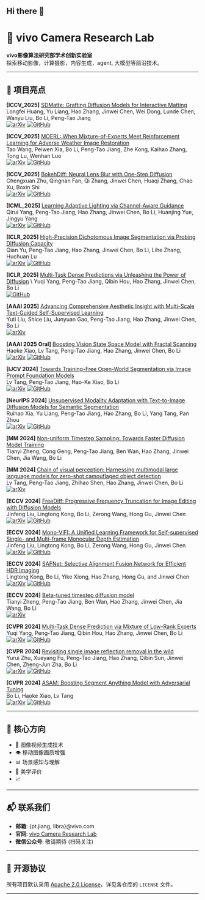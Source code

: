 ## Hi there 👋

# 🚀 vivo Camera Research Lab

**vivo影像算法研究部学术创新实验室**  
探索移动影像，计算摄影，内容生成，agent, 大模型等前沿技术。

---

## 🌟 项目亮点

**[ICCV_2025]** [SDMatte: Grafting Diffusion Models for Interactive Matting](https://arxiv.org/abs/2508.00443) \
Longfei Huang, Yu Liang, Hao Zhang, Jinwei Chen, Wei Dong, Lunde Chen, Wanyu Liu, Bo Li, Peng-Tao Jiang \
[![arXiv](https://img.shields.io/badge/arXiv-2412.01493-b31b1b.svg)](https://arxiv.org/abs/2508.00443)
[![GitHub](https://img.shields.io/badge/GitHub-Code-E0E0E0?logo=github)](https://github.com/vivoCameraResearch/SDMatte)

**[ICCV_2025]** [MOERL: When Mixture-of-Experts Meet Reinforcement Learning for Adverse Weather Image Restoration]() \
Tao Wang, Peiwen Xia, Bo Li, Peng-Tao Jiang, Zhe Kong, Kaihao Zhang, Tong Lu, Wenhan Luo \
[![arXiv](https://img.shields.io/badge/arXiv-2412.01493-b31b1b.svg)]()
[![GitHub](https://img.shields.io/badge/GitHub-Code-E0E0E0?logo=github)]()

**[ICCV_2025]** [BokehDiff: Neural Lens Blur with One-Step Diffusion](https://arxiv.org/abs/2507.18060) \
Chengxuan Zhu, Qingnan Fan, Qi Zhang, Jinwei Chen, Huaqi Zhang, Chao Xu, Boxin Shi \
[![arXiv](https://img.shields.io/badge/arXiv-2412.01493-b31b1b.svg)](https://arxiv.org/abs/2507.18060)
[![GitHub](https://img.shields.io/badge/GitHub-Code-E0E0E0?logo=github)](https://github.com/FreeButUselessSoul/bokehdiff)

**[ICML_2025]** [Learning Adaptive Lighting via Channel-Aware Guidance](https://arxiv.org/abs/2412.01493) \
Qirui Yang, Peng-Tao Jiang, Hao Zhang, Jinwei Chen, Bo Li, Huanjing Yue, Jingyu Yang \
[![arXiv](https://img.shields.io/badge/arXiv-2412.01493-b31b1b.svg)](https://arxiv.org/abs/2412.01493)
[![GitHub](https://img.shields.io/badge/GitHub-Code-E0E0E0?logo=github)](https://xxxxxx2025.github.io/LALNet/)

**[ICLR_2025]** [High-Precision Dichotomous Image Segmentation via Probing Diffusion Capacity](https://arxiv.org/abs/2410.10105) \
Qian Yu, Peng-Tao Jiang, Hao Zhang, Jinwei Chen, Bo Li, Lihe Zhang, Huchuan Lu \
[![arXiv](https://img.shields.io/badge/arXiv-2410.10105-b31b1b.svg)](https://arxiv.org/abs/2410.10105)
[![GitHub](https://img.shields.io/badge/GitHub-Code-E0E0E0?logo=github)](https://github.com/qianyu-dlut/diffdis)

**[ICLR_2025]** [Multi-Task Dense Predictions via Unleashing the Power of Diffusion](https://openreview.net/forum?id=TzdTRC85SQ&referrer=%5Bthe%20profile%20of%20Peng-Tao%20Jiang%5D(%2Fprofile%3Fid%3D~Peng-Tao_Jiang1)) \
Yuqi Yang, Peng-Tao Jiang, Qibin Hou, Hao Zhang, Jinwei Chen, Bo Li \
[![GitHub](https://img.shields.io/badge/GitHub-Code-E0E0E0?logo=github)](https://github.com/YuqiYang213/TaskDiffusion)

**[AAAI 2025]** [Advancing Comprehensive Aesthetic Insight with Multi-Scale Text-Guided Self-Supervised Learning](https://arxiv.org/abs/2412.11952) \
Yuti Liu, Shice Liu, Junyuan Gao, Peng-Tao Jiang, Hao Zhang, Jinwei Chen, Bo Li \
[![arXiv](https://img.shields.io/badge/arXiv-2412.11952-b31b1b.svg)](https://arxiv.org/abs/2412.11952)

**[AAAI 2025 Oral]** [Boosting Vision State Space Model with Fractal Scanning](https://arxiv.org/abs/2405.14480) \
Haoke Xiao, Lv Tang, Peng-Tao Jiang, Hao Zhang, Jinwei Chen, Bo Li \
[![arXiv](https://img.shields.io/badge/arXiv-2405.14480-b31b1b.svg)](https://arxiv.org/abs/2405.14480)
[![GitHub](https://img.shields.io/badge/GitHub-Code-E0E0E0?logo=github)](https://github.com/hkxiao/Fractal-Mamba)

**[IJCV 2024]** [Towards Training-Free Open-World Segmentation via Image Prompt Foundation Models](https://arxiv.org/abs/2310.10912) \
Lv Tang, Peng-Tao Jiang, Hao-Ke Xiao, Bo Li \
[![arXiv](https://img.shields.io/badge/arXiv-2310.10912-b31b1b.svg)](https://arxiv.org/abs/2310.10912)
[![GitHub](https://img.shields.io/badge/GitHub-Code-E0E0E0?logo=github)](https://github.com/luckybird1994/ipseg)

**[NeurIPS 2024]** [Unsupervised Modality Adaptation with Text-to-Image Diffusion Models for Semantic Segmentation](https://arxiv.org/abs/2410.21708) \
Ruihao Xia, Yu Liang, Peng-Tao Jiang, Hao Zhang, Bo Li, Yang Tang, Pan Zhou \
[![arXiv](https://img.shields.io/badge/arXiv-2310.10912-b31b1b.svg)](https://arxiv.org/abs/2410.21708)
[![GitHub](https://img.shields.io/badge/GitHub-Code-E0E0E0?logo=github)](https://github.com/XiaRho/MADM)

**[MM 2024]** [Non-uniform Timestep Sampling: Towards Faster Diffusion Model Training](https://dl.acm.org/doi/10.1145/3664647.3680912) \
Tianyi Zheng, Cong Geng, Peng-Tao Jiang, Ben Wan, Hao Zhang, Jinwei Chen, Jia Wang, Bo Li 

**[MM 2024]** [Chain of visual perception: Harnessing multimodal large language models for zero-shot camouflaged object detection](https://arxiv.org/abs/2311.11273) \
Lv Tang, Peng-Tao Jiang, Zhihao Shen, Hao Zhang, Jinwei Chen, Bo Li \
[![arXiv](https://img.shields.io/badge/arXiv-2311.11273-b31b1b.svg)](https://arxiv.org/abs/2311.11273)

**[ECCV 2024]** [FreeDiff: Progressive Frequency Truncation for Image Editing with Diffusion Models](https://www.ecva.net/papers/eccv_2024/papers_ECCV/papers/00328.pdf) \
Jinfeng Liu, Lingtong Kong, Bo Li, Zerong Wang, Hong Gu, Jinwei Chen \
[![arXiv](https://img.shields.io/badge/arXiv-2403.17749-b31b1b.svg)](https://www.ecva.net/papers/eccv_2024/papers_ECCV/papers/00328.pdf)
[![GitHub](https://img.shields.io/badge/GitHub-Code-E0E0E0?logo=github)](https://github.com/thermal-dynamics/freediff)

**[ECCV 2024]** [Mono-ViFI: A Unified Learning Framework for Self-supervised Single- and Multi-frame Monocular Depth Estimation](https://www.ecva.net/papers/eccv_2024/papers_ECCV/papers/00328.pdf) \
Jinfeng Liu, Lingtong Kong, Bo Li, Zerong Wang, Hong Gu, Jinwei Chen \
[![arXiv](https://img.shields.io/badge/arXiv-2403.17749-b31b1b.svg)](https://arxiv.org/abs/2407.14126)
[![GitHub](https://img.shields.io/badge/GitHub-Code-E0E0E0?logo=github)](https://github.com/LiuJF1226/Mono-ViFI)

**[ECCV 2024]** [SAFNet: Selective Alignment Fusion Network for Efficient HDR Imaging](https://www.ecva.net/papers/eccv_2024/papers_ECCV/papers/00328.pdf) \
Lingtong Kong, Bo Li, Yike Xiong, Hao Zhang, Hong Gu, and Jinwei Chen \
[![arXiv](https://img.shields.io/badge/arXiv-2403.17749-b31b1b.svg)](https://arxiv.org/abs/2407.16308)
[![GitHub](https://img.shields.io/badge/GitHub-Code-E0E0E0?logo=github)](https://github.com/ltkong218/SAFNet)

**[ECCV 2024]** [Beta-tuned timestep diffusion model](https://www.ecva.net/papers/eccv_2024/papers_ECCV/papers/00328.pdf) \
Tianyi Zheng, Peng-Tao Jiang, Ben Wan, Hao Zhang, Jinwei Chen, Jia Wang, Bo Li \
[![arXiv](https://img.shields.io/badge/arXiv-2403.17749-b31b1b.svg)](https://eccv.ecva.net/virtual/2024/poster/1430)

**[CVPR 2024]** [Multi-Task Dense Prediction via Mixture of Low-Rank Experts](https://arxiv.org/abs/2403.17749) \
Yuqi Yang, Peng-Tao Jiang, Qibin Hou, Hao Zhang, Jinwei Chen, Bo Li \
[![arXiv](https://img.shields.io/badge/arXiv-2403.17749-b31b1b.svg)](https://arxiv.org/abs/2403.17749)
[![GitHub](https://img.shields.io/badge/GitHub-Code-E0E0E0?logo=github)](https://github.com/YuqiYang213/MLoRE)

**[CVPR 2024]** [Revisiting single image reflection removal in the wild](https://arxiv.org/abs/2311.17320) \
Yurui Zhu, Xueyang Fu, Peng-Tao Jiang, Hao Zhang, Qibin Sun, Jinwei Chen, Zheng-Jun Zha, Bo Li \
[![arXiv](https://img.shields.io/badge/arXiv-2311.17320-b31b1b.svg)](https://arxiv.org/abs/2311.17320)
[![GitHub](https://img.shields.io/badge/GitHub-Code-E0E0E0?logo=github)](https://github.com/zhuyr97/Reflection_RemoVal_CVPR2024)

**[CVPR 2024]** [ASAM: Boosting Segment Anything Model with Adversarial Tuning](https://arxiv.org/abs/2405.00256) \
Bo Li, Haoke Xiao, Lv Tang \
[![arXiv](https://img.shields.io/badge/arXiv-2311.17320-b31b1b.svg)](https://arxiv.org/abs/2405.00256)
[![GitHub](https://img.shields.io/badge/GitHub-Code-E0E0E0?logo=github)](https://github.com/luckybird1994/ASAM)




---


## 📌 核心方向
- 🧠 图像视频生成技术  
- 👁️ 移动图像画质增强  
- 📊 场景感知与理解
- 🧬 美学评价
- 📈 

---

## 📬 联系我们
- **邮箱**: {pt.jiang, libra}@vivo.com  
- **官网**: [vivo Camera Research Lab](https://blueimage.vivo.com/#/research)  
- **微信公众号**: 敬请期待 (扫码关注)  

---

## 📜 开源协议
所有项目默认采用 [Apache 2.0 License](https://www.apache.org/licenses/LICENSE-2.0)，详见各仓库的 `LICENSE` 文件。

---
